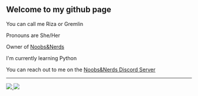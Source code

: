 ## Welcome to my github page

You can call me Riza or Gremlin

Pronouns are She/Her

Owner of [Noobs&Nerds](https://noobsandnerds.net/)

I'm currently learning Python

You can reach out to me on the [Noobs&Nerds Discord Server](https://discord.com/invite/Rk9EuJkZ7z)

---

<a href="https://www.youtube.com/channel/UC3k3IB_Z55aAK49dftf-mqg">
  <img src="https://img.shields.io/badge/YouTube-%23FF0000.svg?style=for-the-badge&logo=YouTube&logoColor=white" />
</a>

<a href="https://discord.gg/Rk9EuJkZ7z">
  <img src="https://dcbadge.vercel.app/api/server/Rk9EuJkZ7z" />
</a>
